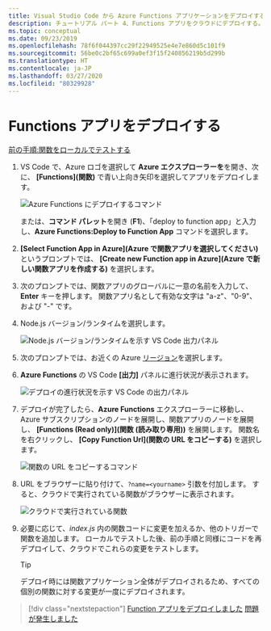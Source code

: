 ```yaml
---
title: Visual Studio Code から Azure Functions アプリケーションをデプロイする
description: チュートリアル パート 4、Functions アプリをクラウドにデプロイする。
ms.topic: conceptual
ms.date: 09/23/2019
ms.openlocfilehash: 78f6f044397cc29f22949525e4e7e860d5c101f9
ms.sourcegitcommit: 56be0c2bf65c699a0ef3f15f240856219b5d299b
ms.translationtype: HT
ms.contentlocale: ja-JP
ms.lasthandoff: 03/27/2020
ms.locfileid: "80329928"
---
```

# <a name="deploy-the-functions-app"></a>Functions アプリをデプロイする

[前の手順:関数をローカルでテストする](tutorial-vscode-serverless-node-03.md)

1. VS Code で、Azure ロゴを選択して **Azure エクスプローラーを**を開き、次に、 **[Functions]\(関数\)** で青い上向き矢印を選択してアプリをデプロイします。

    ![Azure Functions にデプロイするコマンド](media/functions-extension/deploy-app.png)

    または、**コマンド パレット**を開き (**F1**)、「deploy to function app」と入力し、**Azure Functions:Deploy to Function App** コマンドを選択します。

1. **[Select Function App in Azure]\(Azure で関数アプリを選択してください\)** というプロンプトでは、 **[Create new Function app in Azure]\(Azure で新しい関数アプリを作成する\)** を選択します。

1. 次のプロンプトでは、関数アプリのグローバルに一意の名前を入力して、**Enter** キーを押します。 関数アプリ名として有効な文字は "a-z"、"0-9"、および "-" です。

1. Node.js バージョン/ランタイムを選択します。

    ![Node.js バージョン/ランタイムを示す VS Code 出力パネル](media/functions-extension/nodejs-runtime-version.png)

1. 次のプロンプトでは、お近くの Azure [リージョン](https://azure.microsoft.com/regions/)を選択します。

1. **Azure Functions** の VS Code **[出力]** パネルに進行状況が表示されます。

    ![デプロイの進行状況を示す VS Code の出力パネル](media/functions-extension/deploy-progress.png)

1. デプロイが完了したら、**Azure Functions** エクスプローラーに移動し、Azure サブスクリプションのノードを展開し、関数アプリのノードを展開し、 **[Functions (Read only)]\(関数 (読み取り専用)\)** を展開します。 関数名を右クリックし、 **[Copy Function Url]\(関数の URL をコピーする\)** を選択します。

    ![関数の URL をコピーするコマンド](media/functions-extension/copy-function-url-command.png)

1. URL をブラウザーに貼り付けて、`?name=<yourname>` 引数を付加します。 すると、クラウドで実行されている関数がブラウザーに表示されます。

    ![クラウドで実行されている関数](media/functions-extension/remote-test-browser.png)

1. 必要に応じて、*index.js* 内の関数コードに変更を加えるか、他のトリガーで関数を追加します。 ローカルでテストした後、前の手順と同様にコードを再デプロイして、クラウドでこれらの変更をテストします。

    > [!TIP]
    > デプロイ時には関数アプリケーション全体がデプロイされるため、すべての個別の関数に対する変更が一度にデプロイされます。

> [!div class="nextstepaction"]
> [Function アプリをデプロイしました](tutorial-vscode-serverless-node-05.md) [問題が発生しました](https://www.research.net/r/PWZWZ52?tutorial=node-deployment-azurefunctions&step=deploy-app)
